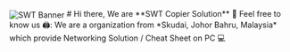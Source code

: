 <img align="center" src="./profife/image/Letter Head.png" alt="SWT Banner" />
# Hi there, We are **SWT Copier Solution** 👋 Feel free to know us
🖨️: We are a organization from *Skudai, Johor Bahru, Malaysia* which provide Networking Solution / Cheat Sheet on PC 💻 
